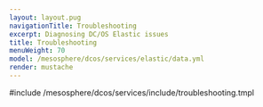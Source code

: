 ```yaml
---
layout: layout.pug
navigationTitle: Troubleshooting
excerpt: Diagnosing DC/OS Elastic issues
title: Troubleshooting
menuWeight: 70
model: /mesosphere/dcos/services/elastic/data.yml
render: mustache
---
```


#include /mesosphere/dcos/services/include/troubleshooting.tmpl
